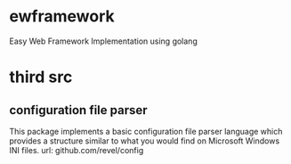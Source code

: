 # ewframework
Easy Web Framework  Implementation using golang

# third src

## configuration file parser

  This package implements a basic configuration file parser language which
  provides a structure similar to what you would find on Microsoft Windows INI
  files. url: github.com/revel/config
  